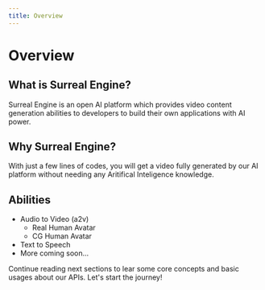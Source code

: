 ```yaml
---
title: Overview
---
```


# Overview
## What is Surreal Engine?
Surreal Engine is an open AI platform which provides video content generation abilities to developers to build their own applications with AI power.


## Why Surreal Engine?

With just a few lines of codes, you will get a video fully generated by our AI platform without needing any Aritifical Inteligence knowledge.

## Abilities
- Audio to Video (a2v)
	- Real Human Avatar
	- CG Human Avatar
- Text to Speech
- More coming soon...

Continue reading next sections to lear some core concepts and basic usages about our APIs. Let's start the journey!
